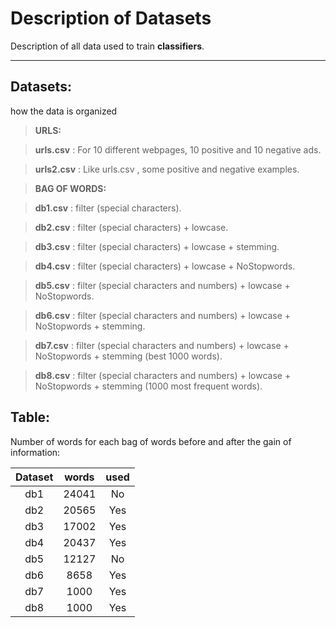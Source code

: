 Description of Datasets
===================
Description of all data used to train **classifiers**.

----------

Datasets:
-------------

how the data is organized

> **URLS:**

>  **urls.csv** : For 10 different webpages, 10 positive and 10 negative ads.

>  **urls2.csv** : Like urls.csv , some positive and negative examples.

>**BAG OF WORDS:**

>  **db1.csv** : filter (special characters).

>  **db2.csv** : filter (special characters) + lowcase.

>  **db3.csv** : filter (special characters) + lowcase + stemming.

>  **db4.csv** : filter (special characters) + lowcase + NoStopwords.

>  **db5.csv** : filter (special characters and numbers) + lowcase + NoStopwords.

>  **db6.csv** : filter (special characters and numbers) + lowcase + NoStopwords + stemming.

>  **db7.csv** : filter (special characters and numbers) + lowcase + NoStopwords + stemming (best 1000 words).

>  **db8.csv** : filter (special characters and numbers) + lowcase + NoStopwords + stemming (1000 most frequent words).

Table:
------------- 
Number of words for each bag of words before and after the gain of information:


Dataset     | words   | used     
:---------: | :-----: | :---:
db1         | 24041   | No   
db2         | 20565   | Yes  
db3         | 17002   | Yes  
db4         | 20437   | Yes  
db5         | 12127   | No 
db6         | 8658    | Yes  
db7         | 1000    | Yes  
db8         | 1000    | Yes  
